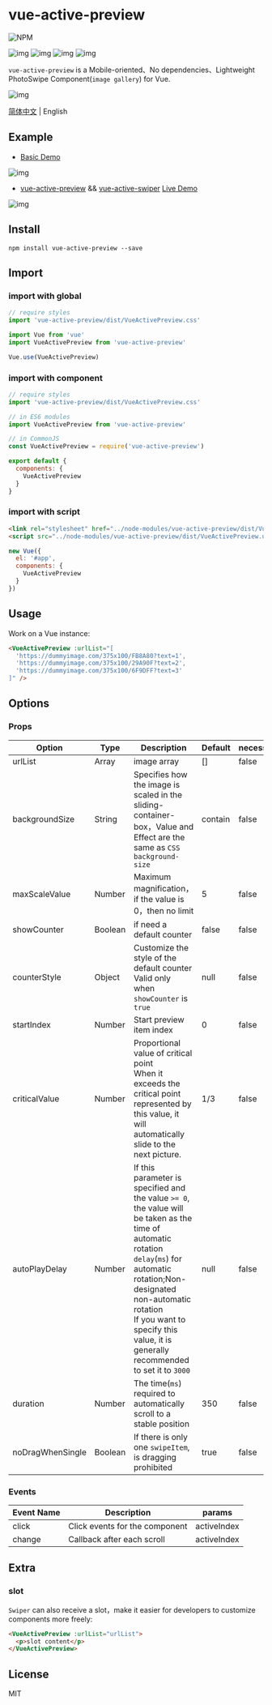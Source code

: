 # vue-active-preview

![NPM](https://nodei.co/npm/vue-active-preview.png?downloads=true&downloadRank=true&stars=true)

![img](https://img.shields.io/npm/v/vue-active-preview.svg) ![img](https://img.shields.io/bundlephobia/minzip/vue-active-preview.svg) ![img](https://img.shields.io/npm/dt/vue-active-preview.svg) ![img](https://img.shields.io/github/license/accforgit/vue-active-preview.svg)

`vue-active-preview` is a Mobile-oriented、No dependencies、Lightweight PhotoSwipe Component(`image gallery`) for Vue.

![img](https://raw.githubusercontent.com/accforgit/vue-active-preview/master/public/preview_1.gif)

[简体中文](https://github.com/accforgit/vue-active-preview/blob/master/README.md) | English

## Example

- [Basic Demo](https://accforgit.github.io/vue-active-preview/basic.html)

![img](https://raw.githubusercontent.com/accforgit/vue-active-preview/master/public/vue-active-preview.png)

- [vue-active-preview](https://github.com/accforgit/vue-active-preview) && [vue-active-swiper](https://github.com/accforgit/vue-active-swiper) [Live Demo](https://accforgit.github.io/vue-active-preview/swiper_preview.html)

![img](https://raw.githubusercontent.com/accforgit/vue-active-preview/master/public/swiper_preview.png)

## Install

```
npm install vue-active-preview --save
```

## Import

### import with global

```js
// require styles
import 'vue-active-preview/dist/VueActivePreview.css'

import Vue from 'vue'
import VueActivePreview from 'vue-active-preview'

Vue.use(VueActivePreview)
```

### import with component

```js
// require styles
import 'vue-active-preview/dist/VueActivePreview.css'

// in ES6 modules
import VueActivePreview from 'vue-active-preview'

// in CommonJS
const VueActivePreview = require('vue-active-preview')

export default {
  components: {
    VueActivePreview
  }
}
```

### import with script

```html
<link rel="stylesheet" href="../node-modules/vue-active-preview/dist/VueActivePreview.css" charset="utf-8">
<script src="../node-modules/vue-active-preview/dist/VueActivePreview.umd.min.js"></script>
```

```js
new Vue({
  el: '#app',
  components: {
    VueActivePreview
  }
})
```

## Usage

Work on a Vue instance:
```html
<VueActivePreview :urlList="[
  'https://dummyimage.com/375x100/FB8A80?text=1',
  'https://dummyimage.com/375x100/29A90F?text=2',
  'https://dummyimage.com/375x100/6F9DFF?text=3'
]" />
```

## Options

### Props

|Option|Type|Description|Default|necessary|
|----|---|----|----|---|
|urlList|Array|image array|[]|false|
|backgroundSize|String|Specifies how the image is scaled in the sliding-container-box，Value and Effect are the same as `CSS background-size`|contain|false|
|maxScaleValue|Number|Maximum magnification，if the value is 0，then no limit|5|false|
|showCounter|Boolean|if need a default counter|false|false|
|counterStyle|Object|Customize the style of the default counter <br>Valid only when `showCounter` is `true`|null|false|
|startIndex|Number|Start preview item index|0|false|
|criticalValue|Number|Proportional value of critical point <br>When it exceeds the critical point represented by this value, it will automatically slide to the next picture.|1/3|false|
|autoPlayDelay|Number|If this parameter is specified and the value `>= 0`, the value will be taken as the time of automatic rotation `delay`(`ms`) for automatic rotation;Non-designated non-automatic rotation <br>If you want to specify this value, it is generally recommended to set it to `3000`|null|false|
|duration|Number|The time(`ms`) required to automatically scroll to a stable position|350|false|
|noDragWhenSingle|Boolean|If there is only one `swipeItem`, is dragging prohibited|true|false|

### Events

|Event Name|Description|params|
|---|---|---|
|click|Click events for the component|activeIndex|
|change|Callback after each scroll|activeIndex|

## Extra

### slot

`Swiper` can also receive a slot，make it easier for developers to customize components more freely:
```html
<VueActivePreview :urlList="urlList">
  <p>slot content</p>
</VueActivePreview>
```

## License

MIT
